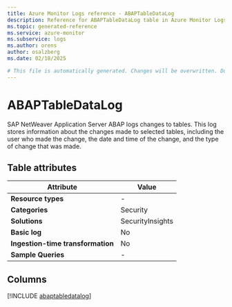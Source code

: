 ```yaml
---
title: Azure Monitor Logs reference - ABAPTableDataLog
description: Reference for ABAPTableDataLog table in Azure Monitor Logs.
ms.topic: generated-reference
ms.service: azure-monitor
ms.subservice: logs
ms.author: orens
author: osalzberg
ms.date: 02/18/2025

# This file is automatically generated. Changes will be overwritten. Do not change this file directly.
---
```


# ABAPTableDataLog

SAP NetWeaver Application Server ABAP logs changes to tables. This log stores information about the changes made to selected tables, including the user who made the change, the date and time of the change, and the type of change that was made.


## Table attributes

|Attribute|Value|
|---|---|
|**Resource types**|-|
|**Categories**|Security|
|**Solutions**| SecurityInsights|
|**Basic log**|No|
|**Ingestion-time transformation**|No|
|**Sample Queries**|-|



## Columns
  
[!INCLUDE [abaptabledatalog](~/reusable-content/ce-skilling/azure/includes/azure-monitor/reference/tables/abaptabledatalog-include.md)]
